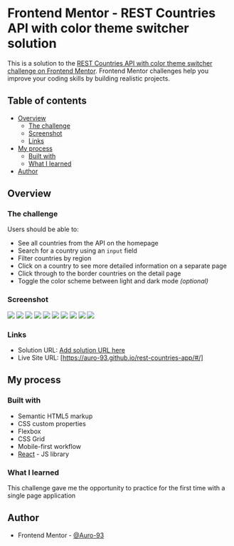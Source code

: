 # Frontend Mentor - REST Countries API with color theme switcher solution

This is a solution to the [REST Countries API with color theme switcher challenge on Frontend Mentor](https://www.frontendmentor.io/challenges/rest-countries-api-with-color-theme-switcher-5cacc469fec04111f7b848ca). Frontend Mentor challenges help you improve your coding skills by building realistic projects. 

## Table of contents

- [Overview](#overview)
  - [The challenge](#the-challenge)
  - [Screenshot](#screenshot)
  - [Links](#links)
- [My process](#my-process)
  - [Built with](#built-with)
  - [What I learned](#what-i-learned)
- [Author](#author)

## Overview

### The challenge

Users should be able to:

- See all countries from the API on the homepage
- Search for a country using an `input` field
- Filter countries by region
- Click on a country to see more detailed information on a separate page
- Click through to the border countries on the detail page
- Toggle the color scheme between light and dark mode *(optional)*

### Screenshot

![](./public/screenshots/375px-dark-countries.png)
![](./public/screenshots/375px-light-countries.png)
![](./public/screenshots/1440px-dark-countries.png)
![](./public/screenshots/1440px-light-countries.png)
![](./public/screenshots/375px-dark-country-details.png)
![](./public/screenshots/375px-light-country-details.png)
![](./public/screenshots/1440px-dark-country-details.png)
![](./public/screenshots/1440px-light-country-details.png)
![](./public/screenshots/404.png)
![](./public/screenshots/loading.png)


### Links

- Solution URL: [Add solution URL here](https://your-solution-url.com)
- Live Site URL: [https://auro-93.github.io/rest-countries-app/#/]

## My process

### Built with

- Semantic HTML5 markup
- CSS custom properties
- Flexbox
- CSS Grid
- Mobile-first workflow
- [React](https://reactjs.org/) - JS library


### What I learned

This challenge gave me the opportunity to practice for the first time with a single page application

## Author

- Frontend Mentor - [@Auro-93](https://www.frontendmentor.io/profile/Auro-93)


